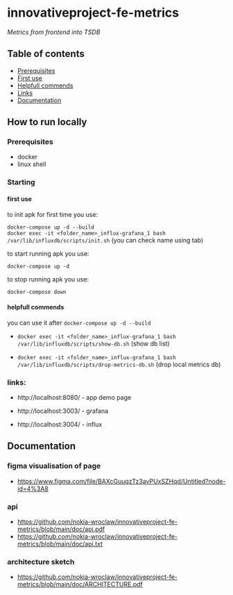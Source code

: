 # innovativeproject-fe-metrics
_Metrics from frontend into TSDB_

## Table of contents
* [Prerequisites](#prerequisites)
* [First use](#first-use)
* [Helpfull commends](#helpfull-commends)
* [Links](#links)
* [Documentation](#documentation)


## How to run locally
### Prerequisites
- docker
- linux shell

### Starting

#### first use

to init apk for first time you use:

`docker-compose up -d --build`  
`docker exec -it <folder_name>_influx-grafana_1 bash /var/lib/influxdb/scripts/init.sh` (you can check name using tab)  

to start running apk you use:

`docker-compose up -d`

to stop running apk you use:

`docker-compose down`

#### helpfull commends
 
you can use it after `docker-compose up -d --build`  

- `docker exec -it <folder_name>_influx-grafana_1 bash /var/lib/influxdb/scripts/show-db.sh` (show db list)

- `docker exec -it <folder_name>_influx-grafana_1 bash /var/lib/influxdb/scripts/drop-metrics-db.sh` (drop local metrics db)

### links:

- http://localhost:8080/ - app demo page

- http://localhost:3003/ - grafana

- http://localhost:3004/ - influx

## Documentation 

### figma visualisation of page
- https://www.figma.com/file/BAXcGuuqzTz3avPUxSZHqd/Untitled?node-id=4%3A8

### api
- https://github.com/nokia-wroclaw/innovativeproject-fe-metrics/blob/main/doc/api.pdf
- https://github.com/nokia-wroclaw/innovativeproject-fe-metrics/blob/main/doc/api.txt

### architecture sketch
- https://github.com/nokia-wroclaw/innovativeproject-fe-metrics/blob/main/doc/ARCHITECTURE.pdf



